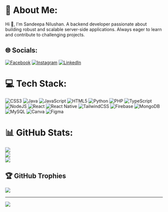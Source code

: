 # 💫 About Me:
Hi 👋, I'm Sandeepa Nilushan. A backend developer passionate about building robust and scalable server-side applications. Always eager to learn and contribute to challenging projects.


## 🌐 Socials:
[![Facebook](https://img.shields.io/badge/Facebook-%231877F2.svg?logo=Facebook&logoColor=white)](https://facebook.com/sandeepa.nilushan.dl) [![Instagram](https://img.shields.io/badge/Instagram-%23E4405F.svg?logo=Instagram&logoColor=white)](https://instagram.com/dlsandeepanilushan) [![LinkedIn](https://img.shields.io/badge/LinkedIn-%230077B5.svg?logo=linkedin&logoColor=white)](https://linkedin.com/in/sandeepanilushan) 

# 💻 Tech Stack:
![CSS3](https://img.shields.io/badge/css3-%231572B6.svg?style=flat&logo=css3&logoColor=white) ![Java](https://img.shields.io/badge/java-%23ED8B00.svg?style=flat&logo=openjdk&logoColor=white) ![JavaScript](https://img.shields.io/badge/javascript-%23323330.svg?style=flat&logo=javascript&logoColor=%23F7DF1E) ![HTML5](https://img.shields.io/badge/html5-%23E34F26.svg?style=flat&logo=html5&logoColor=white) ![Python](https://img.shields.io/badge/python-3670A0?style=flat&logo=python&logoColor=ffdd54) ![PHP](https://img.shields.io/badge/php-%23777BB4.svg?style=flat&logo=php&logoColor=white) ![TypeScript](https://img.shields.io/badge/typescript-%23007ACC.svg?style=flat&logo=typescript&logoColor=white) ![NodeJS](https://img.shields.io/badge/node.js-6DA55F?style=flat&logo=node.js&logoColor=white) ![React](https://img.shields.io/badge/react-%2320232a.svg?style=flat&logo=react&logoColor=%2361DAFB) ![React Native](https://img.shields.io/badge/react_native-%2320232a.svg?style=flat&logo=react&logoColor=%2361DAFB) ![TailwindCSS](https://img.shields.io/badge/tailwindcss-%2338B2AC.svg?style=flat&logo=tailwind-css&logoColor=white) ![Firebase](https://img.shields.io/badge/firebase-a08021?style=flat&logo=firebase&logoColor=ffcd34) ![MongoDB](https://img.shields.io/badge/MongoDB-%234ea94b.svg?style=flat&logo=mongodb&logoColor=white) ![MySQL](https://img.shields.io/badge/mysql-4479A1.svg?style=flat&logo=mysql&logoColor=white) ![Canva](https://img.shields.io/badge/Canva-%2300C4CC.svg?style=flat&logo=Canva&logoColor=white) ![Figma](https://img.shields.io/badge/figma-%23F24E1E.svg?style=flat&logo=figma&logoColor=white)
# 📊 GitHub Stats:
![](https://github-readme-stats.vercel.app/api?username=Sandeepa-Nilushan&theme=dark&hide_border=false&include_all_commits=true&count_private=true)<br/>
![](https://github-readme-streak-stats.herokuapp.com/?user=Sandeepa-Nilushan&theme=dark&hide_border=false)<br/>
![](https://github-readme-stats.vercel.app/api/top-langs/?username=Sandeepa-Nilushan&theme=dark&hide_border=false&include_all_commits=true&count_private=true&layout=compact)

## 🏆 GitHub Trophies
![](https://github-profile-trophy.vercel.app/?username=Sandeepa-Nilushan&theme=radical&no-frame=false&no-bg=true&margin-w=4)

---
[![](https://visitcount.itsvg.in/api?id=Sandeepa-Nilushan&icon=0&color=0)](https://visitcount.itsvg.in)

<!-- Proudly created with GPRM ( https://gprm.itsvg.in ) -->
